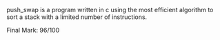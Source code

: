 push_swap is a program written in c using the most efficient algorithm to sort a stack with a limited number of instructions.

Final Mark: 96/100
